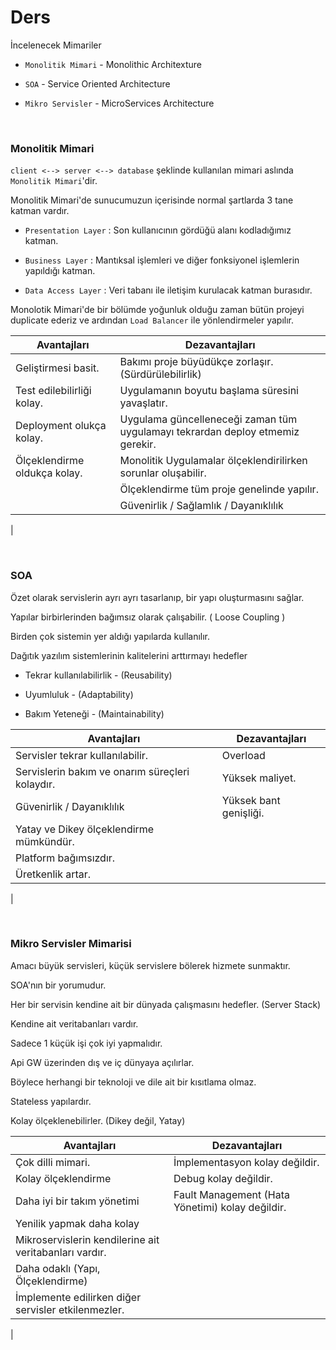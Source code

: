 # Ders

İncelenecek Mimariler

- `Monolitik Mimari` - Monolithic Architexture 

- `SOA` - Service Oriented Architecture

- `Mikro Servisler` - MicroServices Architecture

<br>

### **Monolitik Mimari**

`client <--> server <--> database` şeklinde kullanılan mimari aslında `Monolitik Mimari`'dir. 

Monolitik Mimari'de sunucumuzun içerisinde normal şartlarda 3 tane katman vardır.

- `Presentation Layer` : Son kullanıcının gördüğü alanı kodladığımız katman.

- `Business Layer` : Mantıksal işlemleri ve diğer fonksiyonel işlemlerin yapıldığı katman.

- `Data Access Layer` : Veri tabanı ile iletişim kurulacak katman burasıdır.

Monolotik Mimari'de bir bölümde yoğunluk olduğu zaman bütün projeyi duplicate ederiz ve ardından `Load Balancer` ile yönlendirmeler yapılır.

| Avantajları | Dezavantajları |
|---|---|
|Geliştirmesi basit.|Bakımı proje büyüdükçe zorlaşır. (Sürdürülebilirlik)|
|Test edilebilirliği kolay.|Uygulamanın boyutu başlama süresini yavaşlatır.|
|Deployment olukça kolay.|Uygulama güncelleneceği zaman tüm uygulamayı tekrardan deploy etmemiz gerekir.|
|Ölçeklendirme oldukça kolay.|Monolitik Uygulamalar ölçeklendirilirken sorunlar oluşabilir.|
||Ölçeklendirme tüm proje genelinde yapılır.|
||Güvenirlik / Sağlamlık / Dayanıklılık|
|

<br>

### **SOA**

Özet olarak servislerin ayrı ayrı tasarlanıp, bir yapı oluşturmasını sağlar.

Yapılar birbirlerinden bağımsız olarak çalışabilir. ( Loose Coupling )

Birden çok sistemin yer aldığı yapılarda kullanılır. 

Dağıtık yazılım sistemlerinin kalitelerini arttırmayı hedefler
- Tekrar kullanılabilirlik - (Reusability)

- Uyumluluk - (Adaptability)

- Bakım Yeteneği - (Maintainability)

|Avantajları|Dezavantajları|
|---|---|
|Servisler tekrar kullanılabilir.|Overload|
|Servislerin bakım ve onarım süreçleri kolaydır.|Yüksek maliyet.|
|Güvenirlik / Dayanıklılık|Yüksek bant genişliği.|
|Yatay ve Dikey ölçeklendirme mümkündür.||
|Platform bağımsızdır.||
|Üretkenlik artar.||
|

<br>

### **Mikro Servisler Mimarisi**

Amacı büyük servisleri, küçük servislere bölerek hizmete sunmaktır.

SOA'nın bir yorumudur.

Her bir servisin kendine ait bir dünyada çalışmasını hedefler. (Server Stack)

Kendine ait veritabanları vardır.

Sadece 1 küçük işi çok iyi yapmalıdır.

Api GW üzerinden dış ve iç dünyaya açılırlar.

Böylece herhangi bir teknoloji ve dile ait bir kısıtlama olmaz.

Stateless yapılardır.

Kolay ölçeklenebilirler. (Dikey değil, Yatay)

|Avantajları|Dezavantajları|
|---|---|
|Çok dilli mimari.|İmplementasyon kolay değildir.|
|Kolay ölçeklendirme|Debug kolay değildir.|
|Daha iyi bir takım yönetimi|Fault Management (Hata Yönetimi) kolay değildir.|
|Yenilik yapmak daha kolay||
|Mikroservislerin kendilerine ait veritabanları vardır.||
|Daha odaklı (Yapı, Ölçeklendirme)||
|İmplemente edilirken diğer servisler etkilenmezler.||
|
